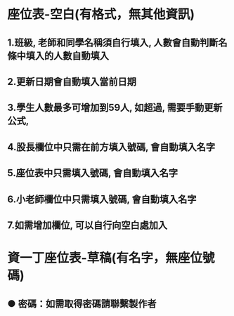# 座位表-空白(有格式，無其他資訊)
## 1.班級, 老師和同學名稱須自行填入, 人數會自動判斷名條中填入的人數自動填入
## 2.更新日期會自動填入當前日期
## 3.學生人數最多可增加到59人, 如超過, 需要手動更新公式, 
## 4.股長欄位中只需在前方填入號碼, 會自動填入名字
## 5.座位表中只需填入號碼, 會自動填入名字
## 6.小老師欄位中只需填入號碼, 會自動填入名字
## 7.如需增加欄位, 可以自行向空白處加入


# 資一丁座位表-草稿(有名字，無座位號碼)
## ● 密碼：如需取得密碼請聯繫製作者
